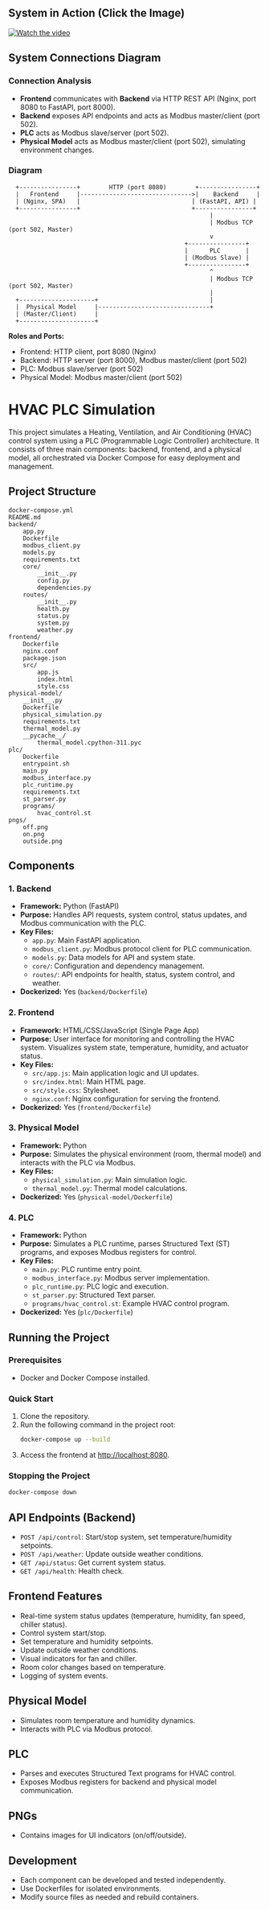 

## System in Action (Click the Image)
[![Watch the video](pngs/screen.png)](https://www.youtube.com/watch?v=5jvwHJAcYsU&ab_channel=No_Name)

## System Connections Diagram

### Connection Analysis

- **Frontend** communicates with **Backend** via HTTP REST API (Nginx, port 8080 to FastAPI, port 8000).
- **Backend** exposes API endpoints and acts as Modbus master/client (port 502).
- **PLC** acts as Modbus slave/server (port 502).
- **Physical Model** acts as Modbus master/client (port 502), simulating environment changes.

### Diagram

```
  +----------------+        HTTP (port 8080)        +----------------+
  |   Frontend     |------------------------------->|    Backend     |
  | (Nginx, SPA)   |                               | (FastAPI, API) |
  +----------------+                               +----------------+
                                                        |
                                                        | Modbus TCP (port 502, Master)
                                                        v
                                                 +----------------+
                                                 |      PLC       |
                                                 | (Modbus Slave) |
                                                 +----------------+
                                                        ^
                                                        | Modbus TCP (port 502, Master)
                                                        |
  +---------------------+                               |
  |  Physical Model     |-------------------------------+
  | (Master/Client)     |
  +---------------------+
```

**Roles and Ports:**
- Frontend: HTTP client, port 8080 (Nginx)
- Backend: HTTP server (port 8000), Modbus master/client (port 502)
- PLC: Modbus slave/server (port 502)
- Physical Model: Modbus master/client (port 502)

# HVAC PLC Simulation

This project simulates a Heating, Ventilation, and Air Conditioning (HVAC) control system using a PLC (Programmable Logic Controller) architecture. It consists of three main components: backend, frontend, and a physical model, all orchestrated via Docker Compose for easy deployment and management.

## Project Structure

```
docker-compose.yml
README.md
backend/
    app.py
    Dockerfile
    modbus_client.py
    models.py
    requirements.txt
    core/
        __init__.py
        config.py
        dependencies.py
    routes/
        __init__.py
        health.py
        status.py
        system.py
        weather.py
frontend/
    Dockerfile
    nginx.conf
    package.json
    src/
        app.js
        index.html
        style.css
physical-model/
    __init__.py
    Dockerfile
    physical_simulation.py
    requirements.txt
    thermal_model.py
    __pycache__/
        thermal_model.cpython-311.pyc
plc/
    Dockerfile
    entrypoint.sh
    main.py
    modbus_interface.py
    plc_runtime.py
    requirements.txt
    st_parser.py
    programs/
        hvac_control.st
pngs/
    off.png
    on.png
    outside.png
```

## Components

### 1. Backend
- **Framework:** Python (FastAPI)
- **Purpose:** Handles API requests, system control, status updates, and Modbus communication with the PLC.
- **Key Files:**
  - `app.py`: Main FastAPI application.
  - `modbus_client.py`: Modbus protocol client for PLC communication.
  - `models.py`: Data models for API and system state.
  - `core/`: Configuration and dependency management.
  - `routes/`: API endpoints for health, status, system control, and weather.
- **Dockerized:** Yes (`backend/Dockerfile`)

### 2. Frontend
- **Framework:** HTML/CSS/JavaScript (Single Page App)
- **Purpose:** User interface for monitoring and controlling the HVAC system. Visualizes system state, temperature, humidity, and actuator status.
- **Key Files:**
  - `src/app.js`: Main application logic and UI updates.
  - `src/index.html`: Main HTML page.
  - `src/style.css`: Stylesheet.
  - `nginx.conf`: Nginx configuration for serving the frontend.
- **Dockerized:** Yes (`frontend/Dockerfile`)

### 3. Physical Model
- **Framework:** Python
- **Purpose:** Simulates the physical environment (room, thermal model) and interacts with the PLC via Modbus.
- **Key Files:**
  - `physical_simulation.py`: Main simulation logic.
  - `thermal_model.py`: Thermal model calculations.
- **Dockerized:** Yes (`physical-model/Dockerfile`)

### 4. PLC
- **Framework:** Python
- **Purpose:** Simulates a PLC runtime, parses Structured Text (ST) programs, and exposes Modbus registers for control.
- **Key Files:**
  - `main.py`: PLC runtime entry point.
  - `modbus_interface.py`: Modbus server implementation.
  - `plc_runtime.py`: PLC logic and execution.
  - `st_parser.py`: Structured Text parser.
  - `programs/hvac_control.st`: Example HVAC control program.
- **Dockerized:** Yes (`plc/Dockerfile`)

## Running the Project

### Prerequisites
- Docker and Docker Compose installed.

### Quick Start
1. Clone the repository.
2. Run the following command in the project root:
   ```bash
   docker-compose up --build
   ```
3. Access the frontend at [http://localhost:8080](http://localhost:8080).

### Stopping the Project
```bash
docker-compose down
```

## API Endpoints (Backend)
- `POST /api/control`: Start/stop system, set temperature/humidity setpoints.
- `POST /api/weather`: Update outside weather conditions.
- `GET /api/status`: Get current system status.
- `GET /api/health`: Health check.

## Frontend Features
- Real-time system status updates (temperature, humidity, fan speed, chiller status).
- Control system start/stop.
- Set temperature and humidity setpoints.
- Update outside weather conditions.
- Visual indicators for fan and chiller.
- Room color changes based on temperature.
- Logging of system events.

## Physical Model
- Simulates room temperature and humidity dynamics.
- Interacts with PLC via Modbus protocol.

## PLC
- Parses and executes Structured Text programs for HVAC control.
- Exposes Modbus registers for backend and physical model communication.

## PNGs
- Contains images for UI indicators (on/off/outside).

## Development
- Each component can be developed and tested independently.
- Use Dockerfiles for isolated environments.
- Modify source files as needed and rebuild containers.



